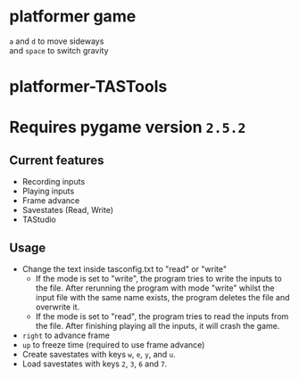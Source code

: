 # platformer game
`a` and `d` to move sideways\
and `space` to switch gravity

# platformer-TASTools

# **Requires pygame version `2.5.2`**

## Current features
- Recording inputs
- Playing inputs
- Frame advance
- Savestates (Read, Write)
- TAStudio

## Usage
- Change the text inside tasconfig.txt to "read" or "write"
  - If the mode is set to "write", the program tries to write the inputs to the file. After rerunning the program with mode "write" whilst the input file with the same name exists, the program deletes the file and overwrite it.
  - If the mode is set to "read", the program tries to read the inputs from the file. After finishing playing all the inputs, it will crash the game.
- `right` to advance frame
- `up` to freeze time (required to use frame advance)
- Create savestates with keys `w`, `e`, `y`, and `u`.
- Load savestates with keys `2`, `3`, `6` and `7`.
